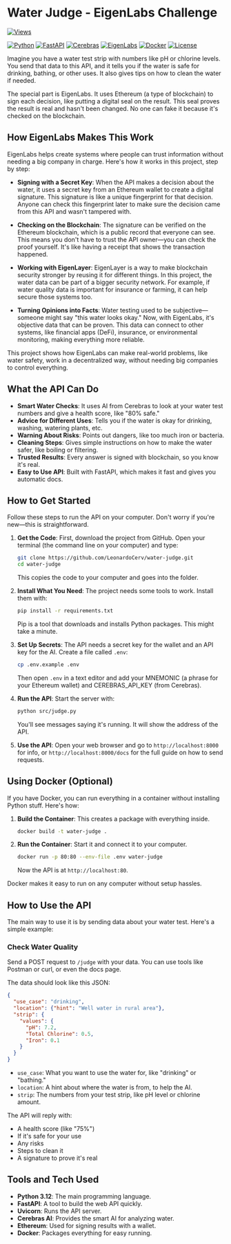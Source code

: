 # Water Judge - EigenLabs Challenge

[![Views](https://badges.0xleo.dev/badge/dynamic/viewers?repo=leonardocerv/water-judge&edges=round&text=repository%20views&bgColor=white&textColor=blue&v=1234567890)](https://github.com/LeonardoCerv/ez-badges)

[![Python](https://badges.0xleo.dev/badge?text=Python&bgColor=3776AB&textColor=FFFFFF&iconColor=FFFFFF&icon=simple-icons:python)](https://www.python.org/)
[![FastAPI](https://badges.0xleo.dev/badge?text=FastAPI&bgColor=009688&textColor=FFFFFF&iconColor=FFFFFF&icon=simple-icons:fastapi)](https://fastapi.tiangolo.com/)
[![Cerebras](https://badges.0xleo.dev/badge?text=AI&bgColor=FFFFFF&textColor=black&icon=https://cloud.cerebras.ai/images/logo/cerebras-logo-black.svg)](https://cerebras.ai/)
[![EigenLabs](https://badges.0xleo.dev/badge?text=EigenCloud&bgColor=DA70D6&textColor=FFFFFF&iconColor=FFFFFF&icon=https://www.eigencloud.xyz/images/Eigen_Cloud_Logo.png)](https://www.eigenlabs.org/)
[![Docker](https://badges.0xleo.dev/badge?text=Docker&bgColor=2496ED&textColor=FFFFFF&iconColor=FFFFFF&icon=simple-icons:docker)](https://www.docker.com/)
[![License](https://badges.0xleo.dev/badge?text=License&bgColor=750014&textColor=FFFFFF&iconColor=FFFFFF&icon=https://cdn.uconnectlabs.com/wp-content/themes/uConnect_MIT/images/mit-capd-left.svg?v=2)](https://opensource.org/licenses/MIT)

Imagine you have a water test strip with numbers like pH or chlorine levels. You send that data to this API, and it tells you if the water is safe for drinking, bathing, or other uses. It also gives tips on how to clean the water if needed. 

The special part is EigenLabs. It uses Ethereum (a type of blockchain) to sign each decision, like putting a digital seal on the result. This seal proves the result is real and hasn't been changed. No one can fake it because it's checked on the blockchain.

## How EigenLabs Makes This Work

EigenLabs helps create systems where people can trust information without needing a big company in charge. Here's how it works in this project, step by step:

- **Signing with a Secret Key**: When the API makes a decision about the water, it uses a secret key from an Ethereum wallet to create a digital signature. This signature is like a unique fingerprint for that decision. Anyone can check this fingerprint later to make sure the decision came from this API and wasn't tampered with.

- **Checking on the Blockchain**: The signature can be verified on the Ethereum blockchain, which is a public record that everyone can see. This means you don't have to trust the API owner—you can check the proof yourself. It's like having a receipt that shows the transaction happened.

- **Working with EigenLayer**: EigenLayer is a way to make blockchain security stronger by reusing it for different things. In this project, the water data can be part of a bigger security network. For example, if water quality data is important for insurance or farming, it can help secure those systems too.

- **Turning Opinions into Facts**: Water testing used to be subjective—someone might say "this water looks okay." Now, with EigenLabs, it's objective data that can be proven. This data can connect to other systems, like financial apps (DeFi), insurance, or environmental monitoring, making everything more reliable.

This project shows how EigenLabs can make real-world problems, like water safety, work in a decentralized way, without needing big companies to control everything.

## What the API Can Do

- **Smart Water Checks**: It uses AI from Cerebras to look at your water test numbers and give a health score, like "80% safe."
- **Advice for Different Uses**: Tells you if the water is okay for drinking, washing, watering plants, etc.
- **Warning About Risks**: Points out dangers, like too much iron or bacteria.
- **Cleaning Steps**: Gives simple instructions on how to make the water safer, like boiling or filtering.
- **Trusted Results**: Every answer is signed with blockchain, so you know it's real.
- **Easy to Use API**: Built with FastAPI, which makes it fast and gives you automatic docs.

## How to Get Started

Follow these steps to run the API on your computer. Don't worry if you're new—this is straightforward.

1. **Get the Code**: First, download the project from GitHub. Open your terminal (the command line on your computer) and type:
   ```bash
   git clone https://github.com/LeonardoCerv/water-judge.git
   cd water-judge
   ```
   This copies the code to your computer and goes into the folder.

2. **Install What You Need**: The project needs some tools to work. Install them with:
   ```bash
   pip install -r requirements.txt
   ```
   Pip is a tool that downloads and installs Python packages. This might take a minute.

3. **Set Up Secrets**: The API needs a secret key for the wallet and an API key for the AI. Create a file called `.env`:
   ```bash
   cp .env.example .env
   ```
   Then open `.env` in a text editor and add your MNEMONIC (a phrase for your Ethereum wallet) and CEREBRAS_API_KEY (from Cerebras).

4. **Run the API**: Start the server with:
   ```bash
   python src/judge.py
   ```
   You'll see messages saying it's running. It will show the address of the API.

5. **Use the API**: Open your web browser and go to `http://localhost:8000` for info, or `http://localhost:8000/docs` for the full guide on how to send requests.

## Using Docker (Optional)

If you have Docker, you can run everything in a container without installing Python stuff. Here's how:

1. **Build the Container**: This creates a package with everything inside.
   ```bash
   docker build -t water-judge .
   ```

2. **Run the Container**: Start it and connect it to your computer.
   ```bash
   docker run -p 80:80 --env-file .env water-judge
   ```
   Now the API is at `http://localhost:80`.

Docker makes it easy to run on any computer without setup hassles.

## How to Use the API

The main way to use it is by sending data about your water test. Here's a simple example:

### Check Water Quality

Send a POST request to `/judge` with your data. You can use tools like Postman or curl, or even the docs page.

The data should look like this JSON:

```json
{
  "use_case": "drinking",
  "location": {"hint": "Well water in rural area"},
  "strip": {
    "values": {
      "pH": 7.2,
      "Total Chlorine": 0.5,
      "Iron": 0.1
    }
  }
}
```

- `use_case`: What you want to use the water for, like "drinking" or "bathing."
- `location`: A hint about where the water is from, to help the AI.
- `strip`: The numbers from your test strip, like pH level or chlorine amount.

The API will reply with:
- A health score (like "75%")
- If it's safe for your use
- Any risks
- Steps to clean it
- A signature to prove it's real

## Tools and Tech Used

- **Python 3.12**: The main programming language.
- **FastAPI**: A tool to build the web API quickly.
- **Uvicorn**: Runs the API server.
- **Cerebras AI**: Provides the smart AI for analyzing water.
- **Ethereum**: Used for signing results with a wallet.
- **Docker**: Packages everything for easy running.

